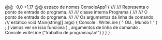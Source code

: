   @@ -0,0 +1,17 @@
   ﻿espaço de nomes  ConsoleApp1
{
    /// <resumo>
    /// Representa o ponto de entrada do programa.
    /// </resumo>
    /// classe interna Programa
    {
        /// <resumo>
        /// O ponto de entrada do programa.
        /// </resumo>
        /// <param name="args">Os argumentos da linha de comando.</param>
        /// estático void Main(string[] args)
        {
            Console . WriteLine ( " Olá , Mundo ! " ) ; ( vamos ver se isso funciona ) , argumentos de linha de comando . 
            Console.writeLine ("trabalho de programação!")
        }
    }
}
